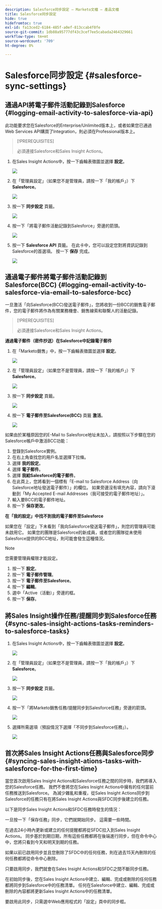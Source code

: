 ```yaml
---
description: Salesforce同步設定 — Marketo文檔 — 產品文檔
title: Salesforce同步設定
hide: true
hidefromtoc: true
exl-id: fa13ced2-6184-485f-a0ef-813ccab4f0fe
source-git-commit: 1db88a95777df43c3cef7ee5cabada2464329661
workflow-type: tm+mt
source-wordcount: '709'
ht-degree: 0%

---
```


# Salesforce同步設定 {#salesforce-sync-settings}

## 通過API將電子郵件活動記錄到Salesforce {#logging-email-activity-to-salesforce-via-api}

此功能要求您在Salesforce的Enterprise/Unlimited版本上，或者如果您已通過Web Services API購買了Integration，則必須在Professional版本上。

>[!PREREQUISITES]
>
>必須連接Salesforce和Sales Insight Actions。

1. 在Sales Insight Actions中，按一下齒輪表徵圖並選擇 **設定**。

   ![](assets/salesforce-sync-settings-1.png)

1. 在「管理員設定」（如果您不是管理員，請按一下「我的帳戶」）下 **Salesforce**。

   ![](assets/salesforce-sync-settings-2.png)

1. 按一下 **同步設定** 頁籤。

   ![](assets/salesforce-sync-settings-3.png)

1. 按一下「將電子郵件活動記錄到Salesforce」旁邊的箭頭。

   ![](assets/salesforce-sync-settings-4.png)

1. 按一下 **Salesforce API** 頁籤。 在此卡中，您可以設定您對將資訊記錄到Salesforce的首選項。 按一下 **保存** 完成。

   ![](assets/salesforce-sync-settings-5.png)

## 通過電子郵件將電子郵件活動記錄到Salesforce(BCC) {#logging-email-activity-to-salesforce-via-email-to-salesforce-bcc}

一旦激活「向Salesforce(BCC)發送電子郵件」，您將收到一份BCC的銷售電子郵件，您的電子郵件將作為有關業務機會、銷售線索和聯繫人的活動記錄。

>[!PREREQUISITES]
>
>必須連接Salesforce和Sales Insight Actions。

**通過電子郵件（密件抄送）在Salesforce中記錄電子郵件**

1. 在「Marketo銷售」中，按一下齒輪表徵圖並選擇 **設定**。

   ![](assets/salesforce-sync-settings-6.png)

1. 在「管理員設定」（如果您不是管理員，請按一下「我的帳戶」）下 **Salesforce**。

   ![](assets/salesforce-sync-settings-7.png)

1. 按一下 **同步設定** 頁籤。

   ![](assets/salesforce-sync-settings-8.png)

1. 按一下 **電子郵件至Salesforce(BCC)** 頁籤 **激活**。

   ![](assets/salesforce-sync-settings-9.png)

如果由於某種原因您的E-Mail to Salesforce地址未加入，請按照以下步驟在您的Salesforce帳戶中激活BCC功能：

1. 登錄到Salesforce實例。
1. 在右上角查找您的用戶名並選擇下拉條。
1. 選擇 **我的設定**。
1. 選擇 **電子郵件**。
1. 選擇 **我給Salesforce的電子郵件**。
1. 在此頁上，您將看到一個標有「E-mail to Salesforce Address（向Salesforce地址發送電子郵件）」的欄位。 如果旁邊沒有填充內容，請向下滾動到「My Accepted E-mail Addresses（我可接受的電子郵件地址）」。
1. 輸入要BCC的電子郵件地址。
1. 按一下 **保存更改**。

**在「我的設定」中找不到我的電子郵件至Salesforce**

如果您在「設定」下未看到「我向Salesforce發送電子郵件」，則您的管理員可能未啟用它。 如果您的團隊是Salesforce的新成員，或者您的團隊從未使用Salesforce提供的BCC地址，則可能會發生這種情況。

>[!NOTE]
>
>您需要管理員權限才能設定。

1. 按一下 **設定**。
1. 按一下 **電子郵件管理**。
1. 按一下 **電子郵件至Salesforce**。
1. 按一下 **編輯**。
1. 選中「Active（活動）」旁邊的框。
1. 按一下 **保存**。

## 將Sales Insight操作任務/提醒同步到Salesforce任務 {#sync-sales-insight-actions-tasks-reminders-to-salesforce-tasks}

1. 在Sales Insight Actions中，按一下齒輪表徵圖並選擇 **設定**。

   ![](assets/salesforce-sync-settings-10.png)

1. 在「管理員設定」（如果您不是管理員，請按一下「我的帳戶」）下 **Salesforce**。

   ![](assets/salesforce-sync-settings-11.png)

1. 按一下 **同步設定** 頁籤。

   ![](assets/salesforce-sync-settings-12.png)

1. 按一下「將Marketo銷售任務/提醒同步到Salesforce任務」旁邊的箭頭。

   ![](assets/salesforce-sync-settings-13.png)

1. 選擇所需選項（預設情況下選擇「不同步到Salesforce任務」）。

   ![](assets/salesforce-sync-settings-14.png)

## 首次將Sales Insight Actions任務與Salesforce同步 {#syncing-sales-insight-ations-tasks-with-salesforce-for-the-first-time}

當您首次啟用Sales Insight Actions和Salesforce任務之間的同步時，我們將導入您的Salesforce任務。 我們不會將您在Sales Insight Actions中擁有的任何當前任務推送到Salesforce。 為減少雜亂和重複，從Sales Insight Actions同步到Salesforce的任務只有在將Sales Insight Actions與SFDC同步後建立的任務。

以下是同步Sales Insight Actions和SFDC任務時發生的情況：

一旦按一下「保存任務」同步，它們就開始同步。 這需要一些時間。

在過去24小時內更新或建立的任何提醒都將從SFDC拉入到Sales Insight Actions。 同步基於到期日期，所有這些任務都將在後端進行同步，但在命令中心中，您將只看到今天和明天到期的任務。

如果以前已啟用同步並且您刪除了SFDC中的任何任務，則在過去15天內刪除的任何任務都將從命令中心刪除。

只要啟用同步，我們就會在Sales Insight Actions和SFDC之間不斷同步任務。

在初始同步後，您在Sales Insight Actions中建立、編輯、完成或刪除的任何任務都將同步到Salesforce中的任務清單。 任何在Salesforce中建立、編輯、完成或刪除的內容都將更新Sales Insight Actions中的任務清單。

要啟用此同步，只需選中Web應用程式的「設定」頁中的同步框。

